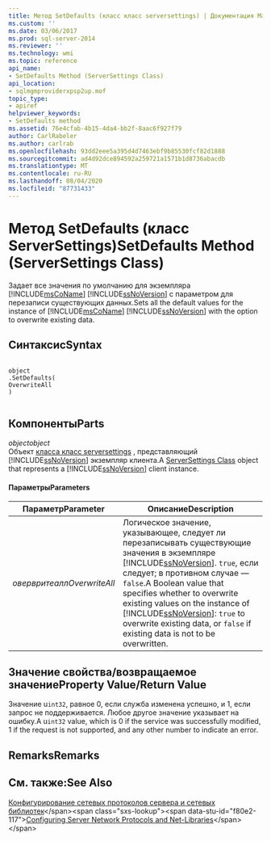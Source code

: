 ```yaml
---
title: Метод SetDefaults (класс класс serversettings) | Документация Майкрософт
ms.custom: ''
ms.date: 03/06/2017
ms.prod: sql-server-2014
ms.reviewer: ''
ms.technology: wmi
ms.topic: reference
api_name:
- SetDefaults Method (ServerSettings Class)
api_location:
- sqlmgmproviderxpsp2up.mof
topic_type:
- apiref
helpviewer_keywords:
- SetDefaults method
ms.assetid: 76e4cfab-4b15-4da4-bb2f-8aac6f927f79
author: CarlRabeler
ms.author: carlrab
ms.openlocfilehash: 93dd2eee5a395d4d7463ebf9b85530fcf82d1888
ms.sourcegitcommit: ad4d92dce894592a259721a1571b1d8736abacdb
ms.translationtype: MT
ms.contentlocale: ru-RU
ms.lasthandoff: 08/04/2020
ms.locfileid: "87731433"
---
```

# <a name="setdefaults-method-serversettings-class"></a><span data-ttu-id="f80e2-102">Метод SetDefaults (класс ServerSettings)</span><span class="sxs-lookup"><span data-stu-id="f80e2-102">SetDefaults Method (ServerSettings Class)</span></span>
  <span data-ttu-id="f80e2-103">Задает все значения по умолчанию для экземпляра [!INCLUDE[msCoName](../../../includes/msconame-md.md)] [!INCLUDE[ssNoVersion](../../../includes/ssnoversion-md.md)] с параметром для перезаписи существующих данных.</span><span class="sxs-lookup"><span data-stu-id="f80e2-103">Sets all the default values for the instance of [!INCLUDE[msCoName](../../../includes/msconame-md.md)] [!INCLUDE[ssNoVersion](../../../includes/ssnoversion-md.md)] with the option to overwrite existing data.</span></span>  
  
## <a name="syntax"></a><span data-ttu-id="f80e2-104">Синтаксис</span><span class="sxs-lookup"><span data-stu-id="f80e2-104">Syntax</span></span>  
  
```  
  
object  
.SetDefaults(  
OverwriteAll  
)  
  
```  
  
## <a name="parts"></a><span data-ttu-id="f80e2-105">Компоненты</span><span class="sxs-lookup"><span data-stu-id="f80e2-105">Parts</span></span>  
 <span data-ttu-id="f80e2-106">*object*</span><span class="sxs-lookup"><span data-stu-id="f80e2-106">*object*</span></span>  
 <span data-ttu-id="f80e2-107">Объект [класса класс serversettings](serversettings-class.md) , представляющий [!INCLUDE[ssNoVersion](../../../includes/ssnoversion-md.md)] экземпляр клиента.</span><span class="sxs-lookup"><span data-stu-id="f80e2-107">A [ServerSettings Class](serversettings-class.md) object that represents a [!INCLUDE[ssNoVersion](../../../includes/ssnoversion-md.md)] client instance.</span></span>  
  
#### <a name="parameters"></a><span data-ttu-id="f80e2-108">Параметры</span><span class="sxs-lookup"><span data-stu-id="f80e2-108">Parameters</span></span>  
  
|<span data-ttu-id="f80e2-109">Параметр</span><span class="sxs-lookup"><span data-stu-id="f80e2-109">Parameter</span></span>|<span data-ttu-id="f80e2-110">Описание</span><span class="sxs-lookup"><span data-stu-id="f80e2-110">Description</span></span>|  
|---------------|-----------------|  
|<span data-ttu-id="f80e2-111">*овервритеалл*</span><span class="sxs-lookup"><span data-stu-id="f80e2-111">*OverwriteAll*</span></span>|<span data-ttu-id="f80e2-112">Логическое значение, указывающее, следует ли перезаписывать существующие значения в экземпляре [!INCLUDE[ssNoVersion](../../../includes/ssnoversion-md.md)]. `true`, если следует; в противном случае — `false`.</span><span class="sxs-lookup"><span data-stu-id="f80e2-112">A Boolean value that specifies whether to overwrite existing values on the instance of [!INCLUDE[ssNoVersion](../../../includes/ssnoversion-md.md)]: `true` to overwrite existing data, or `false` if existing data is not to be overwritten.</span></span>|  
  
## <a name="property-valuereturn-value"></a><span data-ttu-id="f80e2-113">Значение свойства/возвращаемое значение</span><span class="sxs-lookup"><span data-stu-id="f80e2-113">Property Value/Return Value</span></span>  
 <span data-ttu-id="f80e2-114">Значение u`int32`, равное 0, если служба изменена успешно, и 1, если запрос не поддерживается. Любое другое значение указывает на ошибку.</span><span class="sxs-lookup"><span data-stu-id="f80e2-114">A u`int32` value, which is 0 if the service was successfully modified, 1 if the request is not supported, and any other number to indicate an error.</span></span>  
  
## <a name="remarks"></a><span data-ttu-id="f80e2-115">Remarks</span><span class="sxs-lookup"><span data-stu-id="f80e2-115">Remarks</span></span>  
  
## <a name="see-also"></a><span data-ttu-id="f80e2-116">См. также:</span><span class="sxs-lookup"><span data-stu-id="f80e2-116">See Also</span></span>  
 <span data-ttu-id="f80e2-117">[Конфигурирование сетевых протоколов сервера и сетевых библиотек](https://msdn.microsoft.com/library/ms177485\(v=sql.100\).aspx)</span><span class="sxs-lookup"><span data-stu-id="f80e2-117">[Configuring Server Network Protocols and Net-Libraries](https://msdn.microsoft.com/library/ms177485\(v=sql.100\).aspx)</span></span>  
  
  
